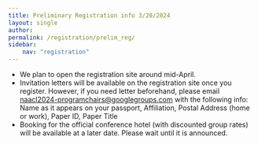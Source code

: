 ```yaml
---
title: Preliminary Registration info 3/20/2024
layout: single
author: 
permalink: /registration/prelim_reg/
sidebar:
    nav: "registration"
---
```


- We plan to open the registration site around mid-April. 
- Invitation letters will be available on the registration site once you register. However, if you need letter beforehand, please email naacl2024-programchairs@googlegroups.com with the following info: Name as it appears on your passport, Affiliation, Postal Address (home or work), Paper ID, Paper Title
- Booking for the official conference hotel (with discounted group rates) will be available at a later date. Please wait until it is announced. 
